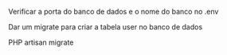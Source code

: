 Verificar a porta do banco de dados e o nome do banco no .env

Dar um migrate para criar a tabela user no banco de dados

PHP artisan migrate
